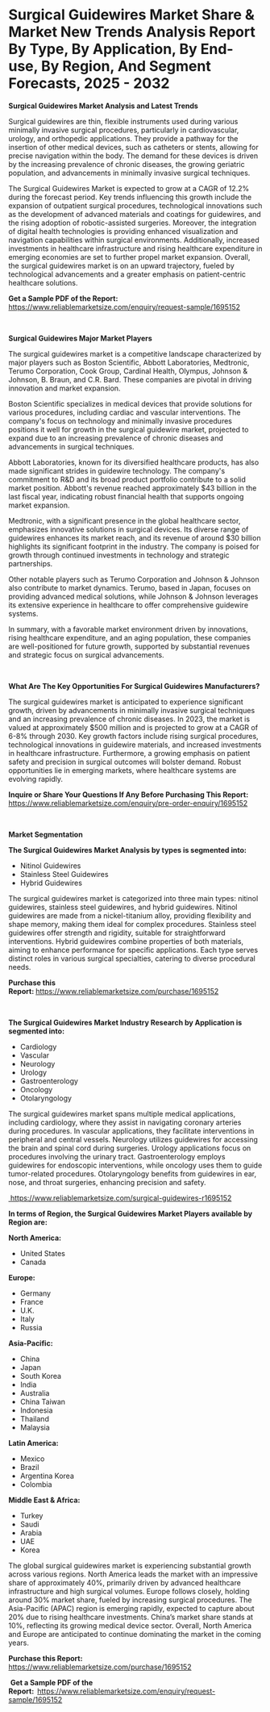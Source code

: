 <p><h1>Surgical Guidewires Market Share & Market New Trends Analysis Report By Type, By Application, By End-use, By Region, And Segment Forecasts, 2025 - 2032</h1></p><p><strong>Surgical Guidewires Market Analysis and Latest Trends</strong></p>
<p><p>Surgical guidewires are thin, flexible instruments used during various minimally invasive surgical procedures, particularly in cardiovascular, urology, and orthopedic applications. They provide a pathway for the insertion of other medical devices, such as catheters or stents, allowing for precise navigation within the body. The demand for these devices is driven by the increasing prevalence of chronic diseases, the growing geriatric population, and advancements in minimally invasive surgical techniques.</p><p>The Surgical Guidewires Market is expected to grow at a CAGR of 12.2% during the forecast period. Key trends influencing this growth include the expansion of outpatient surgical procedures, technological innovations such as the development of advanced materials and coatings for guidewires, and the rising adoption of robotic-assisted surgeries. Moreover, the integration of digital health technologies is providing enhanced visualization and navigation capabilities within surgical environments. Additionally, increased investments in healthcare infrastructure and rising healthcare expenditure in emerging economies are set to further propel market expansion. Overall, the surgical guidewires market is on an upward trajectory, fueled by technological advancements and a greater emphasis on patient-centric healthcare solutions.</p></p>
<p><strong>Get a Sample PDF of the Report:&nbsp;</strong> <a href="https://www.reliablemarketsize.com/enquiry/request-sample/1695152?utm_campaign=3184&utm_medium=2&utm_source=Github&utm_content=ia&utm_term=16042025&utm_id=surgical-guidewires">https://www.reliablemarketsize.com/enquiry/request-sample/1695152</a></p>
<p>&nbsp;</p>
<p><strong>Surgical Guidewires Major Market Players</strong></p>
<p><p>The surgical guidewires market is a competitive landscape characterized by major players such as Boston Scientific, Abbott Laboratories, Medtronic, Terumo Corporation, Cook Group, Cardinal Health, Olympus, Johnson & Johnson, B. Braun, and C.R. Bard. These companies are pivotal in driving innovation and market expansion.</p><p>Boston Scientific specializes in medical devices that provide solutions for various procedures, including cardiac and vascular interventions. The company's focus on technology and minimally invasive procedures positions it well for growth in the surgical guidewire market, projected to expand due to an increasing prevalence of chronic diseases and advancements in surgical techniques.</p><p>Abbott Laboratories, known for its diversified healthcare products, has also made significant strides in guidewire technology. The company's commitment to R&D and its broad product portfolio contribute to a solid market position. Abbott's revenue reached approximately $43 billion in the last fiscal year, indicating robust financial health that supports ongoing market expansion.</p><p>Medtronic, with a significant presence in the global healthcare sector, emphasizes innovative solutions in surgical devices. Its diverse range of guidewires enhances its market reach, and its revenue of around $30 billion highlights its significant footprint in the industry. The company is poised for growth through continued investments in technology and strategic partnerships.</p><p>Other notable players such as Terumo Corporation and Johnson & Johnson also contribute to market dynamics. Terumo, based in Japan, focuses on providing advanced medical solutions, while Johnson & Johnson leverages its extensive experience in healthcare to offer comprehensive guidewire systems.</p><p>In summary, with a favorable market environment driven by innovations, rising healthcare expenditure, and an aging population, these companies are well-positioned for future growth, supported by substantial revenues and strategic focus on surgical advancements.</p></p>
<p>&nbsp;</p>
<p><strong>What Are The Key Opportunities For Surgical Guidewires Manufacturers?</strong></p>
<p><p>The surgical guidewires market is anticipated to experience significant growth, driven by advancements in minimally invasive surgical techniques and an increasing prevalence of chronic diseases. In 2023, the market is valued at approximately $500 million and is projected to grow at a CAGR of 6-8% through 2030. Key growth factors include rising surgical procedures, technological innovations in guidewire materials, and increased investments in healthcare infrastructure. Furthermore, a growing emphasis on patient safety and precision in surgical outcomes will bolster demand. Robust opportunities lie in emerging markets, where healthcare systems are evolving rapidly.</p></p>
<p><strong>Inquire or Share Your Questions If Any Before Purchasing This Report:</strong> <a href="https://www.reliablemarketsize.com/enquiry/pre-order-enquiry/1695152?utm_campaign=3184&utm_medium=2&utm_source=Github&utm_content=ia&utm_term=16042025&utm_id=surgical-guidewires">https://www.reliablemarketsize.com/enquiry/pre-order-enquiry/1695152</a></p>
<p>&nbsp;</p>
<p><strong>Market Segmentation</strong></p>
<p><strong>The Surgical Guidewires Market Analysis by types is segmented into:</strong></p>
<p><ul><li>Nitinol Guidewires</li><li>Stainless Steel Guidewires</li><li>Hybrid Guidewires</li></ul></p>
<p><p>The surgical guidewires market is categorized into three main types: nitinol guidewires, stainless steel guidewires, and hybrid guidewires. Nitinol guidewires are made from a nickel-titanium alloy, providing flexibility and shape memory, making them ideal for complex procedures. Stainless steel guidewires offer strength and rigidity, suitable for straightforward interventions. Hybrid guidewires combine properties of both materials, aiming to enhance performance for specific applications. Each type serves distinct roles in various surgical specialties, catering to diverse procedural needs.</p></p>
<p><strong>Purchase this Report:&nbsp;</strong><a href="https://www.reliablemarketsize.com/purchase/1695152?utm_campaign=3184&utm_medium=2&utm_source=Github&utm_content=ia&utm_term=16042025&utm_id=surgical-guidewires">https://www.reliablemarketsize.com/purchase/1695152</a></p>
<p>&nbsp;</p>
<p><strong>The Surgical Guidewires Market Industry Research by Application is segmented into:</strong></p>
<p><ul><li>Cardiology</li><li>Vascular</li><li>Neurology</li><li>Urology</li><li>Gastroenterology</li><li>Oncology</li><li>Otolaryngology</li></ul></p>
<p><p>The surgical guidewires market spans multiple medical applications, including cardiology, where they assist in navigating coronary arteries during procedures. In vascular applications, they facilitate interventions in peripheral and central vessels. Neurology utilizes guidewires for accessing the brain and spinal cord during surgeries. Urology applications focus on procedures involving the urinary tract. Gastroenterology employs guidewires for endoscopic interventions, while oncology uses them to guide tumor-related procedures. Otolaryngology benefits from guidewires in ear, nose, and throat surgeries, enhancing precision and safety.</p></p>
<p><a href="https://www.reliablemarketsize.com/surgical-guidewires-r1695152?utm_campaign=3184&utm_medium=2&utm_source=Github&utm_content=ia&utm_term=16042025&utm_id=surgical-guidewires">&nbsp;https://www.reliablemarketsize.com/surgical-guidewires-r1695152</a></p>
<p><strong>In terms of Region, the Surgical Guidewires Market Players available by Region are:</strong></p>
<p>
    <p> <strong> North America: </strong>
        <ul>
            <li>United States</li>
            <li>Canada</li>
        </ul>
        </p> 
    <p> <strong> Europe: </strong>
        <ul>
            <li>Germany</li>
            <li>France</li>
            <li>U.K.</li>
            <li>Italy</li>
            <li>Russia</li>
        </ul>
        </p> 
    <p> <strong> Asia-Pacific: </strong>
        <ul>
            <li>China</li>
            <li>Japan</li>
            <li>South Korea</li>
            <li>India</li>
            <li>Australia</li>
            <li>China Taiwan</li>
            <li>Indonesia</li>
            <li>Thailand</li>
            <li>Malaysia</li>
        </ul>
        </p> 
    <p> <strong> Latin America: </strong>
        <ul>
            <li>Mexico</li>
            <li>Brazil</li>
            <li>Argentina Korea</li>
            <li>Colombia</li>
        </ul>
        </p> 
    <p> <strong> Middle East & Africa: </strong>
        <ul>
            <li>Turkey</li>
            <li>Saudi</li>
            <li>Arabia</li>
            <li>UAE</li>
            <li>Korea</li>
        </ul>
    </p>
    </p>
<p><p>The global surgical guidewires market is experiencing substantial growth across various regions. North America leads the market with an impressive share of approximately 40%, primarily driven by advanced healthcare infrastructure and high surgical volumes. Europe follows closely, holding around 30% market share, fueled by increasing surgical procedures. The Asia-Pacific (APAC) region is emerging rapidly, expected to capture about 20% due to rising healthcare investments. China’s market share stands at 10%, reflecting its growing medical device sector. Overall, North America and Europe are anticipated to continue dominating the market in the coming years.</p></p>
<p><strong>Purchase this Report: </strong><a href="https://www.reliablemarketsize.com/purchase/1695152?utm_campaign=3184&utm_medium=2&utm_source=Github&utm_content=ia&utm_term=16042025&utm_id=surgical-guidewires">https://www.reliablemarketsize.com/purchase/1695152</a></p>
<p>&nbsp;<strong>Get a Sample PDF of the Report:&nbsp;&nbsp;</strong><a href="https://www.reliablemarketsize.com/enquiry/request-sample/1695152?utm_campaign=3184&utm_medium=2&utm_source=Github&utm_content=ia&utm_term=16042025&utm_id=surgical-guidewires">https://www.reliablemarketsize.com/enquiry/request-sample/1695152</a></p>
<p><strong></strong></p>
<p><p></p><p></p><p></p></p>
